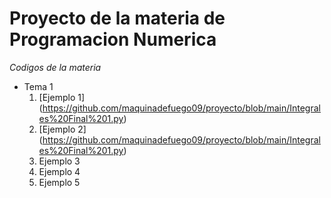 # Proyecto de la materia de Programacion Numerica
*Codigos de la materia*

* Tema 1 
  1. [Ejemplo 1] (https://github.com/maquinadefuego09/proyecto/blob/main/Integrales%20Final%201.py)
  2. [Ejemplo 2] (https://github.com/maquinadefuego09/proyecto/blob/main/Integrales%20Final%201.py)
  3. Ejemplo 3
  4. Ejemplo 4
  5. Ejemplo 5
  
